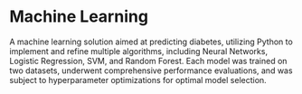 # Machine Learning
 
A machine learning solution aimed at predicting diabetes, utilizing Python to implement and 
refine multiple algorithms, including Neural Networks, Logistic Regression, SVM, and Random 
Forest. Each model was trained on two datasets, underwent comprehensive performance 
evaluations, and was subject to hyperparameter optimizations for optimal model selection.
